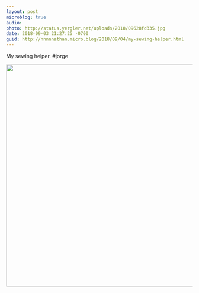 ```yaml
---
layout: post
microblog: true
audio: 
photo: http://status.yergler.net/uploads/2018/09628fd335.jpg
date: 2018-09-03 21:27:25 -0700
guid: http://nnnnnathan.micro.blog/2018/09/04/my-sewing-helper.html
---
```

My sewing helper. #jorge

<img src="http://status.yergler.net/uploads/2018/09628fd335.jpg" width="600" height="600" />
